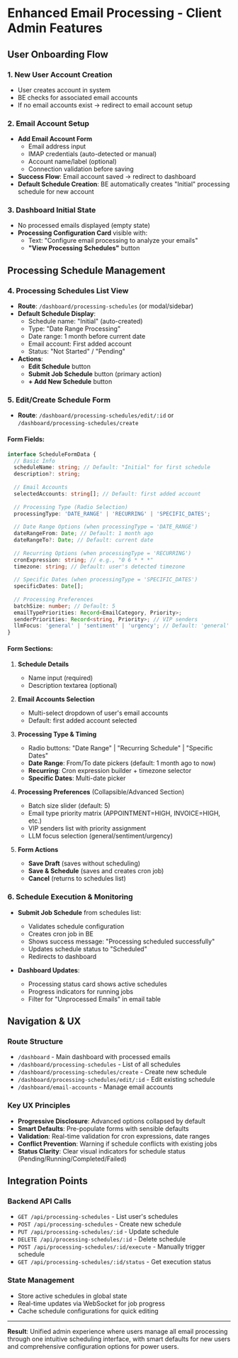 # Enhanced Email Processing - Client Admin Features

## User Onboarding Flow

### 1. New User Account Creation
- User creates account in system
- BE checks for associated email accounts
- If no email accounts exist → redirect to email account setup

### 2. Email Account Setup
- **Add Email Account Form**
  - Email address input
  - IMAP credentials (auto-detected or manual)
  - Account name/label (optional)
  - Connection validation before saving
- **Success Flow**: Email account saved → redirect to dashboard
- **Default Schedule Creation**: BE automatically creates "Initial" processing schedule for new account

### 3. Dashboard Initial State
- No processed emails displayed (empty state)
- **Processing Configuration Card** visible with:
  - Text: "Configure email processing to analyze your emails"  
  - **"View Processing Schedules"** button

## Processing Schedule Management

### 4. Processing Schedules List View
- **Route**: `/dashboard/processing-schedules` (or modal/sidebar)
- **Default Schedule Display**:
  - Schedule name: "Initial" (auto-created)
  - Type: "Date Range Processing" 
  - Date range: 1 month before current date
  - Email account: First added account
  - Status: "Not Started" / "Pending"
- **Actions**:
  - **Edit Schedule** button
  - **Submit Job Schedule** button (primary action)
  - **+ Add New Schedule** button

### 5. Edit/Create Schedule Form
- **Route**: `/dashboard/processing-schedules/edit/:id` or `/dashboard/processing-schedules/create`

#### Form Fields:
```typescript
interface ScheduleFormData {
  // Basic Info
  scheduleName: string; // Default: "Initial" for first schedule
  description?: string;
  
  // Email Accounts
  selectedAccounts: string[]; // Default: first added account
  
  // Processing Type (Radio Selection)
  processingType: 'DATE_RANGE' | 'RECURRING' | 'SPECIFIC_DATES';
  
  // Date Range Options (when processingType = 'DATE_RANGE')
  dateRangeFrom: Date; // Default: 1 month ago
  dateRangeTo?: Date; // Default: current date
  
  // Recurring Options (when processingType = 'RECURRING') 
  cronExpression: string; // e.g., "0 6 * * *"
  timezone: string; // Default: user's detected timezone
  
  // Specific Dates (when processingType = 'SPECIFIC_DATES')
  specificDates: Date[];
  
  // Processing Preferences
  batchSize: number; // Default: 5
  emailTypePriorities: Record<EmailCategory, Priority>;
  senderPriorities: Record<string, Priority>; // VIP senders
  llmFocus: 'general' | 'sentiment' | 'urgency'; // Default: 'general'
}
```

#### Form Sections:
1. **Schedule Details**
   - Name input (required)
   - Description textarea (optional)

2. **Email Accounts Selection**  
   - Multi-select dropdown of user's email accounts
   - Default: first added account selected

3. **Processing Type & Timing**
   - Radio buttons: "Date Range" | "Recurring Schedule" | "Specific Dates"
   - **Date Range**: From/To date pickers (default: 1 month ago to now)
   - **Recurring**: Cron expression builder + timezone selector
   - **Specific Dates**: Multi-date picker

4. **Processing Preferences** (Collapsible/Advanced Section)
   - Batch size slider (default: 5)
   - Email type priority matrix (APPOINTMENT=HIGH, INVOICE=HIGH, etc.)
   - VIP senders list with priority assignment
   - LLM focus selection (general/sentiment/urgency)

5. **Form Actions**
   - **Save Draft** (saves without scheduling)
   - **Save & Schedule** (saves and creates cron job)
   - **Cancel** (returns to schedules list)

### 6. Schedule Execution & Monitoring
- **Submit Job Schedule** from schedules list:
  - Validates schedule configuration
  - Creates cron job in BE
  - Shows success message: "Processing scheduled successfully"
  - Updates schedule status to "Scheduled" 
  - Redirects to dashboard

- **Dashboard Updates**:
  - Processing status card shows active schedules
  - Progress indicators for running jobs
  - Filter for "Unprocessed Emails" in email table

## Navigation & UX

### Route Structure
- `/dashboard` - Main dashboard with processed emails
- `/dashboard/processing-schedules` - List of all schedules  
- `/dashboard/processing-schedules/create` - Create new schedule
- `/dashboard/processing-schedules/edit/:id` - Edit existing schedule
- `/dashboard/email-accounts` - Manage email accounts

### Key UX Principles
- **Progressive Disclosure**: Advanced options collapsed by default
- **Smart Defaults**: Pre-populate forms with sensible defaults
- **Validation**: Real-time validation for cron expressions, date ranges
- **Conflict Prevention**: Warning if schedule conflicts with existing jobs
- **Status Clarity**: Clear visual indicators for schedule status (Pending/Running/Completed/Failed)

## Integration Points

### Backend API Calls
- `GET /api/processing-schedules` - List user's schedules
- `POST /api/processing-schedules` - Create new schedule  
- `PUT /api/processing-schedules/:id` - Update schedule
- `DELETE /api/processing-schedules/:id` - Delete schedule
- `POST /api/processing-schedules/:id/execute` - Manually trigger schedule
- `GET /api/processing-schedules/:id/status` - Get execution status

### State Management
- Store active schedules in global state
- Real-time updates via WebSocket for job progress
- Cache schedule configurations for quick editing

---

**Result**: Unified admin experience where users manage all email processing through one intuitive scheduling interface, with smart defaults for new users and comprehensive configuration options for power users.
